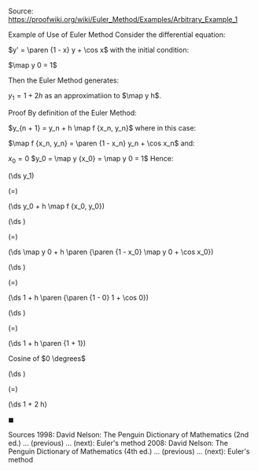 # 

Source: https://proofwiki.org/wiki/Euler_Method/Examples/Arbitrary_Example_1

Example of Use of Euler Method
Consider the differential equation:

$y' = \paren {1 - x} y + \cos x$
with the initial condition:

$\map y 0 = 1$

Then the Euler Method generates:

$y_1 = 1 + 2 h$
as an approximatiion to $\map y h$.


Proof
By definition of the Euler Method:

$y_{n + 1} = y_n + h \map f {x_n, y_n}$
where in this case:

$\map f {x_n, y_n} = \paren {1 - x_n} y_n + \cos x_n$
and:

$x_0 = 0$
$y_0 = \map y {x_0} = \map y 0 = 1$
Hence:














\(\ds y_1\)

\(=\)







\(\ds y_0 + h \map f {x_0, y_0}\)




















\(\ds \)

\(=\)







\(\ds \map y 0 + h \paren {\paren {1 - x_0} \map y 0 + \cos x_0}\)




















\(\ds \)

\(=\)







\(\ds 1 + h \paren {\paren {1 - 0} 1 + \cos 0}\)




















\(\ds \)

\(=\)







\(\ds 1 + h \paren {1 + 1}\)





Cosine of $0 \degrees$














\(\ds \)

\(=\)







\(\ds 1 + 2 h\)









$\blacksquare$


Sources
1998: David Nelson: The Penguin Dictionary of Mathematics (2nd ed.) ... (previous) ... (next): Euler's method
2008: David Nelson: The Penguin Dictionary of Mathematics (4th ed.) ... (previous) ... (next): Euler's method




